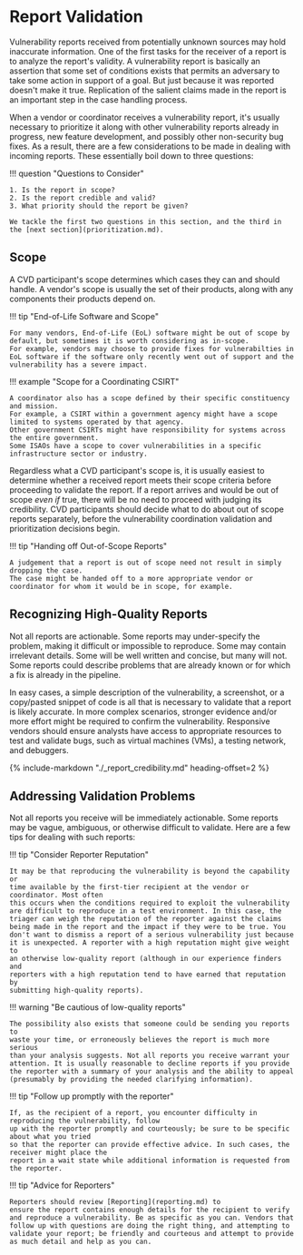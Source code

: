 # Report Validation

Vulnerability reports received from potentially unknown sources may hold
inaccurate information. One of the first tasks for the receiver of a
report is to analyze the report's validity. A vulnerability report is
basically an assertion that some set of conditions exists that permits
an adversary to take some action in support of a goal. But just because
it was reported doesn't make it true. Replication of the salient claims
made in the report is an important step in the case handling process.

When a vendor or coordinator receives a vulnerability report, it's usually necessary to prioritize it along with other vulnerability reports already in progress, new feature development, and possibly other non-security bug fixes.
As a result, there are a few considerations to be made in dealing with incoming reports.
These essentially boil down to three questions:

!!! question "Questions to Consider"

    1. Is the report in scope?
    2. Is the report credible and valid?
    3. What priority should the report be given?
    
    We tackle the first two questions in this section, and the third in the [next section](prioritization.md).


## Scope

A CVD participant's scope determines which cases they can and should handle.
A vendor's scope is usually the set of their products, along with any components their products depend on.

!!! tip "End-of-Life Software and Scope"

    For many vendors, End-of-Life (EoL) software might be out of scope by default, but sometimes it is worth considering as in-scope.
    For example, vendors may choose to provide fixes for vulnerabilties in EoL software if the software only recently went out of support and the vulnerability has a severe impact.


!!! example "Scope for a Coordinating CSIRT"

    A coordinator also has a scope defined by their specific constituency and mission.
    For example, a CSIRT within a government agency might have a scope limited to systems operated by that agency.
    Other government CSIRTs might have responsibility for systems across the entire government.
    Some ISAOs have a scope to cover vulnerabilities in a specific infrastructure sector or industry.

Regardless what a CVD participant's scope is, it is usually easiest to determine whether a received report meets their
scope criteria before proceeding to validate the report.
If a report arrives and would be out of scope _even if_ true, there will be no need to proceed with judging its credibility.
CVD participants should decide what to do about out of scope reports separately, before the vulnerability coordination
validation and prioritization decisions begin.

!!! tip "Handing off Out-of-Scope Reports"

    A judgement that a report is out of scope need not result in simply dropping the case.
    The case might be handed off to a more appropriate vendor or coordinator for whom it would be in scope, for example.


## Recognizing High-Quality Reports

Not all reports are actionable. Some reports may under-specify the
problem, making it difficult or impossible to reproduce. Some may
contain irrelevant details. Some will be well written and concise, but
many will not. Some reports could describe problems that are already
known or for which a fix is already in the pipeline.

In easy cases, a simple description of the vulnerability, a screenshot,
or a copy/pasted snippet of code is all that is necessary to validate
that a report is likely accurate. In more complex scenarios, stronger
evidence and/or more effort might be required to confirm the
vulnerability. Responsive vendors should ensure analysts have access to
appropriate resources to test and validate bugs, such as virtual
machines (VMs), a testing network, and debuggers.

{% include-markdown "./_report_credibility.md" heading-offset=2 %}

## Addressing Validation Problems

Not all reports you receive will be immediately actionable. Some reports
may be vague, ambiguous, or otherwise difficult to validate. Here are
a few tips for dealing with such reports:

<div class="grid" markdown>

!!! tip "Consider Reporter Reputation"

    It may be that reproducing the vulnerability is beyond the capability or
    time available by the first-tier recipient at the vendor or coordinator. Most often
    this occurs when the conditions required to exploit the vulnerability
    are difficult to reproduce in a test environment. In this case, the
    triager can weigh the reputation of the reporter against the claims
    being made in the report and the impact if they were to be true. You
    don't want to dismiss a report of a serious vulnerability just because
    it is unexpected. A reporter with a high reputation might give weight to
    an otherwise low-quality report (although in our experience finders and
    reporters with a high reputation tend to have earned that reputation by
    submitting high-quality reports).


!!! warning "Be cautious of low-quality reports"

    The possibility also exists that someone could be sending you reports to
    waste your time, or erroneously believes the report is much more serious
    than your analysis suggests. Not all reports you receive warrant your
    attention. It is usually reasonable to decline reports if you provide
    the reporter with a summary of your analysis and the ability to appeal
    (presumably by providing the needed clarifying information).

!!! tip "Follow up promptly with the reporter"

    If, as the recipient of a report, you encounter difficulty in reproducing the vulnerability, follow
    up with the reporter promptly and courteously; be sure to be specific about what you tried
    so that the reporter can provide effective advice. In such cases, the receiver might place the
    report in a wait state while additional information is requested from the reporter.

!!! tip "Advice for Reporters"

    Reporters should review [Reporting](reporting.md) to
    ensure the report contains enough details for the recipient to verify
    and reproduce a vulnerability. Be as specific as you can. Vendors that
    follow up with questions are doing the right thing, and attempting to
    validate your report; be friendly and courteous and attempt to provide
    as much detail and help as you can.


</div>
